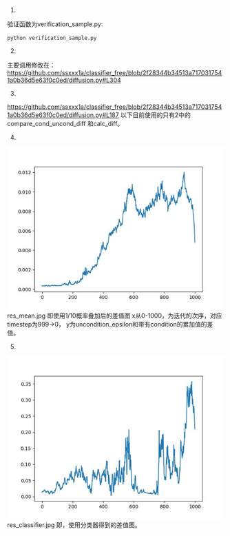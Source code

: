 1.
验证函数为verification_sample.py:
```
python verification_sample.py
```
2.
主要调用修改在：
https://github.com/ssxxx1a/classifier_free/blob/2f28344b34513a7170317541a0b36d5e63f0c0ed/diffusion.py#L304

3.
https://github.com/ssxxx1a/classifier_free/blob/2f28344b34513a7170317541a0b36d5e63f0c0ed/diffusion.py#L187
以下目前使用的只有2中的 compare_cond_uncond_diff 和calc_diff。

4.
![](res_mean.jpg)
res_mean.jpg 即使用1/10概率叠加后的差值图
x从0-1000，为迭代的次序，对应timestep为999->0，
y为uncondition_epsilon和带有condition的累加值的差值。

5.
![](res_classifier.jpg)
res_classifier.jpg 即，使用分类器得到的差值图。
